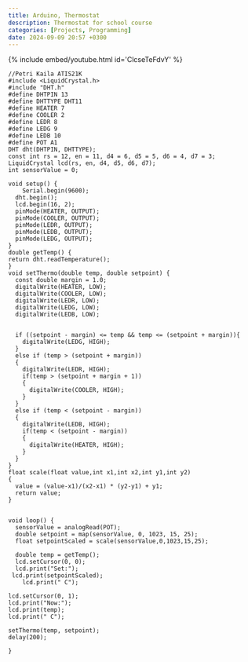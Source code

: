 ```yaml
---
title: Arduino, Thermostat
description: Thermostat for school course
categories: [Projects, Programming]
date: 2024-09-09 20:57 +0300
---
```

{% include embed/youtube.html id='ClcseTeFdvY' %}

    //Petri Kaila ATIS21K
    #include <LiquidCrystal.h>
    #include "DHT.h"
    #define DHTPIN 13   
    #define DHTTYPE DHT11 
    #define HEATER 7
    #define COOLER 2
    #define LEDR 8 
    #define LEDG 9
    #define LEDB 10
    #define POT A1
    DHT dht(DHTPIN, DHTTYPE);
    const int rs = 12, en = 11, d4 = 6, d5 = 5, d6 = 4, d7 = 3;
    LiquidCrystal lcd(rs, en, d4, d5, d6, d7);
    int sensorValue = 0;
    
    void setup() {
    	Serial.begin(9600);
      dht.begin();
      lcd.begin(16, 2);
      pinMode(HEATER, OUTPUT);
      pinMode(COOLER, OUTPUT);
      pinMode(LEDR, OUTPUT);
      pinMode(LEDB, OUTPUT);
      pinMode(LEDG, OUTPUT);
    }
    double getTemp() {
    return dht.readTemperature();
    }
    void setThermo(double temp, double setpoint) {
      const double margin = 1.0;
      digitalWrite(HEATER, LOW);
      digitalWrite(COOLER, LOW);
      digitalWrite(LEDR, LOW);
      digitalWrite(LEDG, LOW);
      digitalWrite(LEDB, LOW);
    
    
      if ((setpoint - margin) <= temp && temp <= (setpoint + margin)){
        digitalWrite(LEDG, HIGH);
      }
      else if (temp > (setpoint + margin))
      {
        digitalWrite(LEDR, HIGH);
        if(temp > (setpoint + margin + 1))
        {
          digitalWrite(COOLER, HIGH);
        }
      }
      else if (temp < (setpoint - margin))
      {
        digitalWrite(LEDB, HIGH);
        if(temp < (setpoint - margin))
        {
          digitalWrite(HEATER, HIGH);
        }
      }
    }  
    float scale(float value,int x1,int x2,int y1,int y2) 
    {
      value = (value-x1)/(x2-x1) * (y2-y1) + y1;
      return value;
    }
    
    
    void loop() {
      sensorValue = analogRead(POT);
      double setpoint = map(sensorValue, 0, 1023, 15, 25);
      float setpointScaled = scale(sensorValue,0,1023,15,25);              
    
      double temp = getTemp();
      lcd.setCursor(0, 0);
      lcd.print("Set:");
     lcd.print(setpointScaled);
        lcd.print(" C");
    
    lcd.setCursor(0, 1);
    lcd.print("Now:");
    lcd.print(temp);
    lcd.print(" C");
    
    setThermo(temp, setpoint);
    delay(200); 
    
    }




